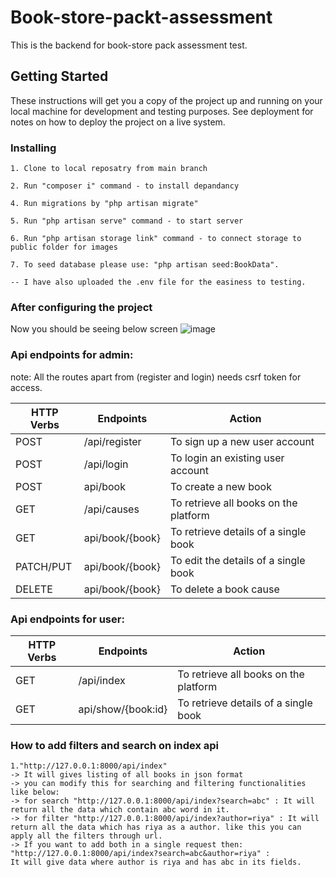 # Book-store-packt-assessment


This is the backend for book-store pack assessment test.

## Getting Started

These instructions will get you a copy of the project up and running on your local machine for development and testing purposes. See deployment for notes on how to deploy the project on a live system.


### Installing

```
1. Clone to local reposatry from main branch

2. Run "composer i" command - to install depandancy

4. Run migrations by "php artisan migrate"

5. Run "php artisan serve" command - to start server

6. Run "php artisan storage link" command - to connect storage to public folder for images

7. To seed database please use: "php artisan seed:BookData".

-- I have also uploaded the .env file for the easiness to testing.
```
### After configuring the project 
Now you should be seeing below screen 
![image](https://user-images.githubusercontent.com/99594669/223336859-3eaf0a27-fa74-4856-bf96-b3297c61ba6d.png)


### Api endpoints for admin:
note: All the routes apart from (register and login) needs csrf token for access.

| HTTP Verbs | Endpoints | Action |
| --- | --- | --- |
| POST | /api/register | To sign up a new user account |
| POST | /api/login | To login an existing user account |
| POST | api/book | To create a new book |
| GET | /api/causes | To retrieve all books on the platform |
| GET | api/book/{book} | To retrieve details of a single book |
| PATCH/PUT | api/book/{book} | To edit the details of a single book |
| DELETE | api/book/{book} | To delete a book cause | 


### Api endpoints for user:

| HTTP Verbs | Endpoints | Action |
| --- | --- | --- |
| GET | /api/index | To retrieve all books on the platform |
| GET | api/show/{book:id} | To retrieve details of a single book |

### How to add filters and search on index api
    1."http://127.0.0.1:8000/api/index"
    -> It will gives listing of all books in json format
    -> you can modify this for searching and filtering functionalities like below:
    -> for search "http://127.0.0.1:8000/api/index?search=abc" : It will return all the data which contain abc word in it.
    -> for filter "http://127.0.0.1:8000/api/index?author=riya" : It will return all the data which has riya as a author. like this you can apply all the filters through url.
    -> If you want to add both in a single request then: "http://127.0.0.1:8000/api/index?search=abc&author=riya" : 
    It will give data where author is riya and has abc in its fields.
    
    

